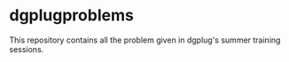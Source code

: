# dgplugproblems
This repository contains all the problem given in dgplug's summer training sessions.
